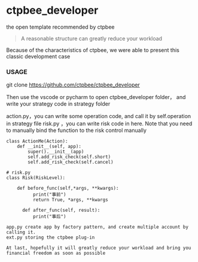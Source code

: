 # ctpbee_developer
the open template recommended by ctpbee 

> A reasonable structure can greatly reduce your workload


Because of the characteristics of ctpbee, we were able to present this classic development case


### USAGE
git clone https://github.com/ctpbee/ctpbee_developer

Then use the vscode or pycharm to open ctpbee_developer folder， and write your strategy code in strategy folder

action.py，you can write some operation code, and call it by self.operation in strategy file
risk.py ，you can write risk code in here. Note that you need to manually bind the function to the risk control manually

``` risk example
class ActionMe(Action):
    def __init__(self, app):
        super().__init__(app)
        self.add_risk_check(self.short)
        self.add_risk_check(self.cancel)

# risk.py
class Risk(RiskLevel):
  
    def before_func(self,*args, **kwargs):
          print("事前")
          return True, *args, **kwargs
    
      def after_func(self, result):
          print("事后")

app.py create app by factory pattern, and create multiple account by calling it.
ext.py storing the ctpbee plug-in

At last, hopefully it will greatly reduce your workload and bring you financial freedom as soon as possible

